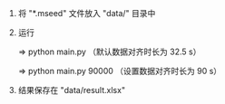 1. 将 "*.mseed" 文件放入 "data/" 目录中

2. 运行 
   
   => python main.py （默认数据对齐时长为 32.5 s）
   
   => python main.py 90000 （设置数据对齐时长为 90 s）
   
3. 结果保存在 "data/result.xlsx"

